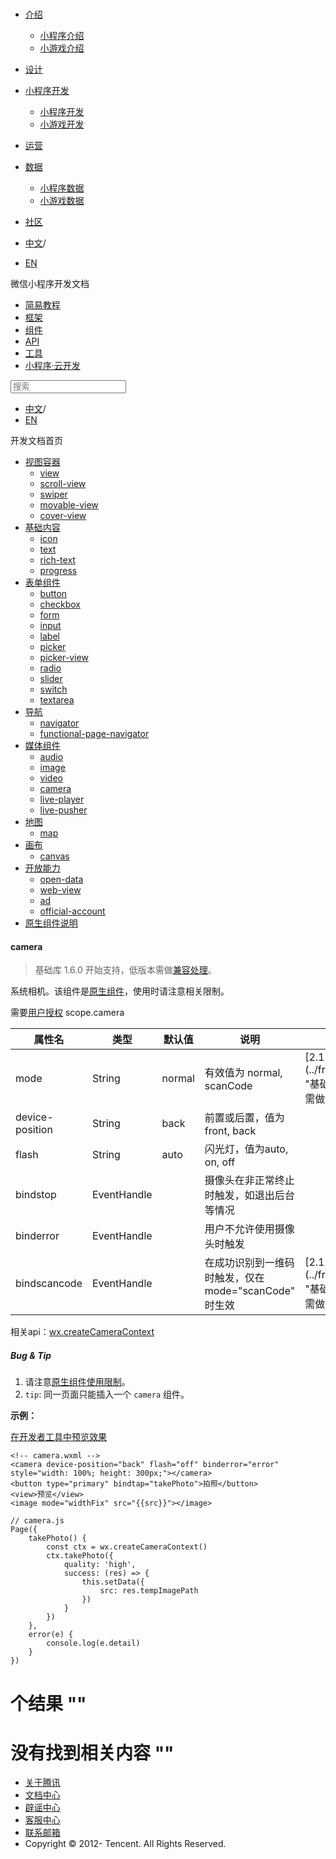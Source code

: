 <div class="book with-summary">

<div class="head">

<div class="head_box">

# [](javascript:; "_('微信公众平台 小程序')")

<div class="header_ctrls">

*   [介绍](javascript:;)
    *   [小程序介绍](https://developers.weixin.qq.com/miniprogram/introduction/index.html?t=18102614)
    *   [小游戏介绍](https://developers.weixin.qq.com/minigame/introduction/index.html?t=18102614)
*   [设计](https://developers.weixin.qq.com/miniprogram/design/index.html?t=18102614)
*   [小程序开发](javascript:;)
    *   [小程序开发](https://developers.weixin.qq.com/miniprogram/dev/index.html?t=18102614)
    *   [小游戏开发](https://developers.weixin.qq.com/minigame/dev/index.html?t=18102614)
*   [运营](https://developers.weixin.qq.com/miniprogram/product/index.html?t=18102614)
*   [数据](javascript:;)
    *   [小程序数据](https://developers.weixin.qq.com/miniprogram/analysis/index.html?t=18102614)
    *   [小游戏数据](https://developers.weixin.qq.com/minigame/analysis/index.html?t=18102614)
*   [社区](https://developers.weixin.qq.com/)

*   [中文](https://developers.weixin.qq.com/miniprogram/dev/component/camera.html?t=18102614)<span class="split-line">/</span>
*   [EN](https://developers.weixin.qq.com/miniprogram/en/dev/component/camera.html?t=18102614)

</div>

</div>

</div>

<div class="sub_nav_box">

<div class="sub_nav_inner">

<div class="book-summary-opr" id="js-book-summary-opr"><a class="book-summary-btn"></a></div>

<div class="top_sub_nav">

<div class="top_title_wap"><span class="icon_title icon_dev"></span>

微信小程序开发文档

</div>

*   [简易教程](../)
*   [框架](../framework/MINA.html)
*   [组件](.)
*   [API](../api/)
*   [工具](../devtools/devtools.html)
*   [小程序·云开发](../wxcloud/basis/getting-started.html)

</div>

<div id="book-search-input" role="search">

<form><label for="search-input" class="search-icon" id="js-search-icon"></label><input type="text" id="search-input" name="search-input" placeholder="搜索"> </form>

</div>

*   [中文](https://developers.weixin.qq.com/miniprogram/dev/component/camera.html?t=18102614)<span class="split-line">/</span>
*   [EN](https://developers.weixin.qq.com/miniprogram/en/dev/component/camera.html?t=18102614)

</div>

</div>

<div class="book-summary">

<div class="book-summary-home" id="js-summary-home"><a><span class="icon_home_s icon_dev"></span><span class="s_title_2">开发文档首页</span></a></div>

<nav role="navigation">

*   [视图容器](./view.html)
    *   [view](./view.html)
    *   [scroll-view](./scroll-view.html)
    *   [swiper](./swiper.html)
    *   [movable-view](./movable-view.html)
    *   [cover-view](./cover-view.html)
*   [基础内容](./icon.html)
    *   [icon](./icon.html)
    *   [text](./text.html)
    *   [rich-text](./rich-text.html)
    *   [progress](./progress.html)
*   [表单组件](./button.html)
    *   [button](./button.html)
    *   [checkbox](./checkbox.html)
    *   [form](./form.html)
    *   [input](./input.html)
    *   [label](./label.html)
    *   [picker](./picker.html)
    *   [picker-view](./picker-view.html)
    *   [radio](./radio.html)
    *   [slider](./slider.html)
    *   [switch](./switch.html)
    *   [textarea](./textarea.html)
*   [导航](./navigator.html)
    *   [navigator](./navigator.html)
    *   [functional-page-navigator](./functional-page-navigator.html)
*   [媒体组件](./audio.html)
    *   [audio](./audio.html)
    *   [image](./image.html)
    *   [video](./video.html)
    *   [camera](./camera.html)
    *   [live-player](./live-player.html)
    *   [live-pusher](./live-pusher.html)
*   [地图](./map.html)
    *   [map](./map.html)
*   [画布](./canvas.html)
    *   [canvas](./canvas.html)
*   [开放能力](./open-data.html)
    *   [open-data](./open-data.html)
    *   [web-view](./web-view.html)
    *   [ad](./ad.html)
    *   [official-account](./official-account.html)
*   [原生组件说明](./native-component.html)

</nav>

</div>

<div class="book-body">

<div class="body-inner">

<div class="page-wrapper" tabindex="-1" role="main">

<div class="page-inner">

<div id="book-search-results">

<div class="search-noresults">

<section class="normal markdown-section">

#### camera

> 基础库 1.6.0 开始支持，低版本需做[兼容处理](../framework/compatibility.html)。

系统相机。该组件是[原生组件](native-component.html)，使用时请注意相关限制。

需要[用户授权](../framework/open-ability/authorize.html) scope.camera

<table>

<thead>

<tr>

<th>属性名</th>

<th>类型</th>

<th>默认值</th>

<th>说明</th>

<th>最低版本</th>

</tr>

</thead>

<tbody>

<tr>

<td>mode</td>

<td>String</td>

<td>normal</td>

<td>有效值为 normal, scanCode</td>

<td>[2.1.0](../framework/compatibility.html "基础库 2.1.0 开始支持，低版本需做兼容处理。")</td>

</tr>

<tr>

<td>device-position</td>

<td>String</td>

<td>back</td>

<td>前置或后置，值为front, back</td>

<td></td>

</tr>

<tr>

<td>flash</td>

<td>String</td>

<td>auto</td>

<td>闪光灯，值为auto, on, off</td>

<td></td>

</tr>

<tr>

<td>bindstop</td>

<td>EventHandle</td>

<td></td>

<td>摄像头在非正常终止时触发，如退出后台等情况</td>

<td></td>

</tr>

<tr>

<td>binderror</td>

<td>EventHandle</td>

<td></td>

<td>用户不允许使用摄像头时触发</td>

<td></td>

</tr>

<tr>

<td>bindscancode</td>

<td>EventHandle</td>

<td></td>

<td>在成功识别到一维码时触发，仅在 mode="scanCode" 时生效</td>

<td>[2.1.0](../framework/compatibility.html "基础库 2.1.0 开始支持，低版本需做兼容处理。")</td>

</tr>

</tbody>

</table>

相关api：[wx.createCameraContext](../api/media/camera/wx.createCameraContext.html)

##### Bug & Tip

1.  请注意[原生组件使用限制](native-component.html#原生组件的使用限制)。
2.  `tip`: 同一页面只能插入一个 `camera` 组件。

**示例：**

[在开发者工具中预览效果](wechatide://minicode/VBZ3Jim26zYu "在开发者工具中预览效果")

    <!-- camera.wxml -->
    <camera device-position="back" flash="off" binderror="error" style="width: 100%; height: 300px;"></camera>
    <button type="primary" bindtap="takePhoto">拍照</button>
    <view>预览</view>
    <image mode="widthFix" src="{{src}}"></image>

    // camera.js
    Page({
    	takePhoto() {
    		const ctx = wx.createCameraContext()
    		ctx.takePhoto({
    			quality: 'high',
    			success: (res) => {
    				this.setData({
    					src: res.tempImagePath
    				})
    			}
    		})
    	},
    	error(e) {
    		console.log(e.detail)
    	}
    })

</section>

</div>

<div class="search-results">

<div class="has-results">

# <span class="search-results-count"></span>个结果 "<span class="search-query"></span>"

</div>

<div class="no-results">

# 没有找到相关内容 "<span class="search-query"></span>"

</div>

</div>

</div>

</div>

</div>

<div class="foot" id="footer">

*   [关于腾讯](https://www.tencent.com/)
*   [文档中心](https://developers.weixin.qq.com/miniprogram/introduction/index.html)
*   [辟谣中心](https://mp.weixin.qq.com/cgi-bin/opshowpage?action=dispelinfo)
*   [客服中心](https://kf.qq.com/product/wx_xcx.html)
*   [联系邮箱](mailto:weixinmp@qq.com)
*   Copyright © 2012-<span id="s_copyright_year"></span> Tencent. All Rights Reserved.

</div>

</div>

[](./video.html)[](./live-player.html)</div>

</div>